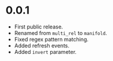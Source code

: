 # 0.0.1

* First public release.
* Renamed from `multi_rel` to `manifold`.
* Fixed regex pattern matching.
* Added refresh events.
* Added `invert` parameter.

